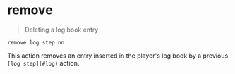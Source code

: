 # remove

> Deleting a log book entry

    remove log step nn

This action removes an entry inserted in the player's log book by a previous `[log step](#log)` action.
